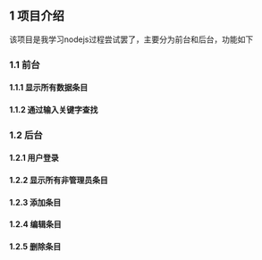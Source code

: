 ## 1 项目介绍
  该项目是我学习nodejs过程尝试罢了，主要分为前台和后台，功能如下
  ### 1.1 前台
  #### 1.1.1 显示所有数据条目  
  #### 1.1.2 通过输入关键字查找
  ### 1.2 后台
  #### 1.2.1 用户登录
  #### 1.2.2 显示所有非管理员条目
  #### 1.2.3 添加条目
  #### 1.2.4 编辑条目
  #### 1.2.5 删除条目
